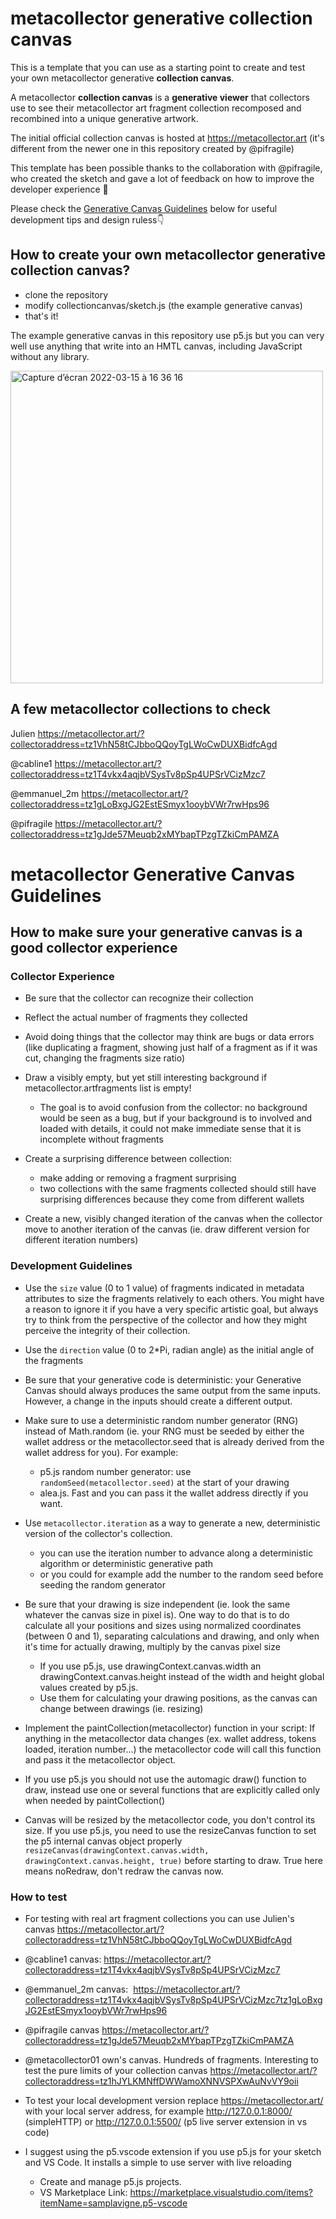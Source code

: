 # metacollector generative collection canvas

This is a template that you can use as a starting point to create and test your own metacollector generative **collection canvas**.

A metacollector **collection canvas** is a **generative viewer** that collectors use to see their metacollector art fragment collection recomposed and recombined into a unique generative artwork.

The initial official collection canvas is hosted at https://metacollector.art (it's different from the newer one in this repository created by @pifragile)

This template has been possible thanks to the collaboration with @pifragile, who created the sketch and gave a lot of feedback on how to improve the developer experience 🙏

Please check the [Generative Canvas Guidelines](#metacollector-generative-canvas-guidelines) below for useful development tips and design ruless👇

## How to create your own metacollector generative collection canvas?

- clone the repository
- modify collectioncanvas/sketch.js (the example generative canvas)
- that's it! 

The example generative canvas in this repository use p5.js but you can very well use anything that write into an HMTL canvas, including JavaScript without any library.

<img width="500" alt="Capture d’écran 2022-03-15 à 16 36 16" src="https://user-images.githubusercontent.com/109677/158415352-9ca90525-c93d-4cd2-bd3d-392c0fcdd5af.png">

## A few metacollector collections to check
Julien https://metacollector.art/?collectoraddress=tz1VhN58tCJbboQQoyTgLWoCwDUXBidfcAgd

@cabline1 https://metacollector.art/?collectoraddress=tz1T4vkx4aqjbVSysTv8pSp4UPSrVCizMzc7

@emmanuel_2m https://metacollector.art/?collectoraddress=tz1gLoBxgJG2EstESmyx1ooybVWr7rwHps96

@pifragile https://metacollector.art/?collectoraddress=tz1gJde57Meuqb2xMYbapTPzgTZkiCmPAMZA 

# metacollector Generative Canvas Guidelines

## How to make sure your generative canvas is a good collector experience

### Collector Experience
  - Be sure that the collector can recognize their collection 
  
  - Reflect the actual number of fragments they collected
  
  - Avoid doing things that the collector may think are bugs or data errors (like duplicating a fragment, showing just half of a fragment as if it was cut, changing the fragments size ratio)
  
  - Draw a visibly empty, but yet still interesting background if metacollector.artfragments list is empty!
   
    - The goal is to avoid confusion from the collector: no background would be seen as a bug, but if your background is to involved and loaded with details, it could not make immediate sense that it is incomplete without fragments
    
  - Create a surprising difference between collection: 
    - make adding or removing a fragment surprising
    - two collections with the same fragments collected should still have surprising differences because they come from different wallets

  - Create a new, visibly changed iteration of the canvas when the collector move to another iteration of the canvas (ie. draw different version for different iteration numbers)
    
### Development Guidelines
  - Use the `size` value (0 to 1 value) of fragments indicated in metadata attributes to size the fragments relatively to each others. You might have a reason to ignore it if you have a very specific artistic goal, but always try to think from the perspective of the collector and how they might perceive the integrity of their collection.

  - Use the `direction` value (0 to 2*Pi, radian angle) as the initial angle of the fragments 

  - Be sure that your generative code is deterministic: your Generative Canvas should always produces the same output from the same inputs. However, a change in the inputs should create a different output. 

  - Make sure to use a deterministic random number generator (RNG) instead of Math.random (ie. your RNG must be seeded by either the wallet address or the metacollector.seed that is already derived from the wallet address for you). For example:

      - p5.js random number generator: use `randomSeed(metacollector.seed)` at the start of your drawing
      - alea.js. Fast and you can pass it the wallet address directly if you want.

 - Use `metacollector.iteration` as a way to generate a new, deterministic version of the collector's collection.
 	- you can use the iteration number to advance along a deterministic algorithm or deterministic generative path
 	- or you could for example add the number to the random seed before seeding the random generator

 - Be sure that your drawing is size independent (ie. look the same whatever the canvas size in pixel is). One way to do that is to do calculate all your positions and sizes using normalized coordinates (between 0 and 1), separating calculations and drawing, and only when it's time for actually drawing, multiply by the canvas pixel size
    - If you use p5.js, use drawingContext.canvas.width an drawingContext.canvas.height instead of the width and height global values created by p5.js.
    - Use them for calculating your drawing positions, as the canvas can change between drawings (ie. resizing)

 - Implement the paintCollection(metacollector) function in your script: If anything in the metacollector data changes (ex. wallet address, tokens loaded, iteration number…) the metacollector code will call this function and pass it the metacollector object.

  - If you use p5.js you should not use the automagic draw() function to draw, instead use one or several functions that are explicitly called only when needed by paintCollection()

 - Canvas will be resized by the metacollector code, you don't control its size. If you use p5.js, you need to use the resizeCanvas function to set the p5 internal canvas object properly `resizeCanvas(drawingContext.canvas.width, drawingContext.canvas.height, true)` before starting to draw. True here means noRedraw, don't redraw the canvas now.

### How to test
- For testing with real art fragment collections you can use Julien's canvas https://metacollector.art/?collectoraddress=tz1VhN58tCJbboQQoyTgLWoCwDUXBidfcAgd

- @cabline1 canvas: https://metacollector.art/?collectoraddress=tz1T4vkx4aqjbVSysTv8pSp4UPSrVCizMzc7

- @emmanuel_2m canvas:  https://metacollector.art/?collectoraddress=tz1T4vkx4aqjbVSysTv8pSp4UPSrVCizMzc7tz1gLoBxgJG2EstESmyx1ooybVWr7rwHps96

- @pifragile canvas https://metacollector.art/?collectoraddress=tz1gJde57Meuqb2xMYbapTPzgTZkiCmPAMZA

- @metacollector01 own's canvas. Hundreds of fragments. Interesting to test the pure limits of your collection canvas https://metacollector.art/?collectoraddress=tz1hJYLKMNffDWWamoXNNVSPXwAuNvVY9oii

- To test your local development version replace https://metacollector.art/ with your local server address, for example http://127.0.0.1:8000/ (simpleHTTP) or http://127.0.0.1:5500/ (p5 live server extension in vs code)

- I suggest using the p5.vscode extension if you use p5.js for your sketch and VS Code. It installs a simple to use server with live reloading
    - Create and manage p5.js projects.
    - VS Marketplace Link: https://marketplace.visualstudio.com/items?itemName=samplavigne.p5-vscode
